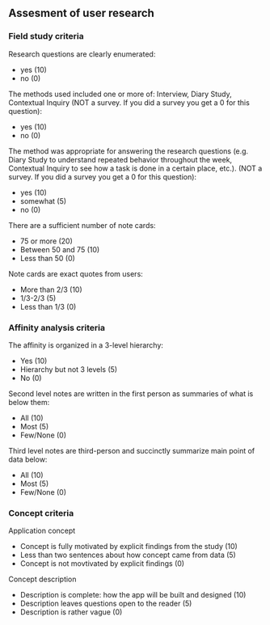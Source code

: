 ## Assesment of user research

### Field study criteria

Research questions are clearly enumerated:

- yes (10)
- no (0)

The methods used included one or more of: Interview, Diary Study, Contextual Inquiry  (NOT a survey.  If you did a survey you get a 0 for this question):

- yes (10)
- no (0)
                
The method was appropriate for answering the research questions (e.g. Diary Study to understand repeated behavior throughout the week, Contextual Inquiry to see how a task is done in a certain place, etc.).  (NOT a survey.  If you did a survey you get a 0 for this question):

- yes (10)
- somewhat (5)
- no (0)

There are a sufficient number of note cards:

- 75 or more (20)
- Between 50 and 75 (10)
- Less than 50 (0)

Note cards are exact quotes from users:

- More than 2/3 (10)
- 1/3-2/3  (5)
- Less than 1/3 (0)

### Affinity analysis criteria

The affinity is organized in a 3-level hierarchy:

- Yes (10)
- Hierarchy but not 3 levels (5)
- No (0)

Second level notes are written in the first person as summaries of what is below them:

- All (10)
- Most (5)
- Few/None (0)

Third level notes are third-person and succinctly summarize main point of data below:

- All (10)
- Most (5)
- Few/None (0)

### Concept criteria

Application concept

- Concept is fully motivated by explicit findings from the study (10)
- Less than two sentences about how concept came from data (5)
- Concept is not movtivated by explicit findings (0)

Concept description

- Description is complete: how the app will be built and designed (10)
- Description leaves questions open to the reader (5)
- Description is rather vague (0)


